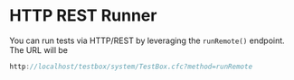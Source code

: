 # HTTP REST Runner

You can run tests via HTTP/REST by leveraging the `runRemote()` endpoint. The URL will be

```javascript
http://localhost/testbox/system/TestBox.cfc?method=runRemote
```

